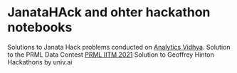 # JanataHAck and ohter hackathon notebooks
Solutions to Janata Hack problems conducted on <a href='http://datahack.analyticsvidhya.com/'>Analytics Vidhya</a>.
Solution to the PRML Data Contest <a href='https://www.kaggle.com/c/prml-data-contest-jan-2021/leaderboard'>PRML IITM 2021</a>
Solution to Geoffrey Hinton Hackathons by univ.ai
